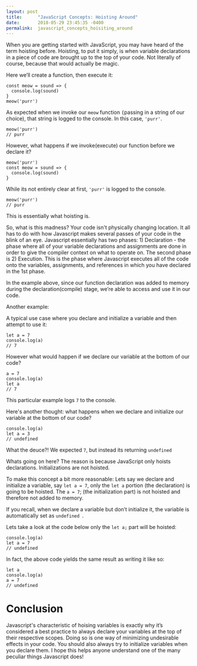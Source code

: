 ```yaml
---
layout: post
title:      "JavaScript Concepts: Hoisting Around"
date:       2018-05-29 23:45:35 -0400
permalink:  javascript_concepts_hoisiting_around
---
```


When you are getting started with JavaScript, you may have heard of the term hoisting before. Hoisting, to put it simply, is when variable declarations in a piece of code are brought up to the top of your code. Not literally of course, because that would actually be magic.

Here we’ll create a function, then execute it:

```
const meow = sound => {
  console.log(sound)
}
meow('purr')
```

As expected when we invoke our `meow` function  ( passing in a string of our choice), that string is logged to the console. In this case, `'purr'`.

```
meow('purr')
// purr
```

However, what happens if we invoke(execute) our function before we declare it?

```
meow('purr')
const meow = sound => {
  console.log(sound)
}
```

While its not entirely clear at first, `'purr'` is logged to the console.

```
meow('purr')
// purr
```

This is essentially what hoisting is.

So, what is this madness? Your code isn't physically changing location. It all has to do with how Javascript makes several passes of your code in the blink of an eye. Javascript essentially has two phases: 1) Declaration - the phase where all of your variable declarations and assignments are done in order to give the compiler context on what to operate on. The second phase is 2) Execution. This is the phase where Javascript executes all of the code onto the variables, assignments, and references in which you have declared in the 1st phase.

In the example above, since our function declaration was added to memory during the declaration(compile) stage, we’re able to access and use it in our code.

Another example:

A typical use case where you declare and initialize a variable and then attempt to use it:

```
let a = 7
console.log(a)
// 7
``` 

However what would happen if we declare our variable at the bottom of our code?

```
a = 7
console.log(a)
let a
// 7
```

This particular example logs `7` to the console.

Here's another thought: what happens when we declare and initialize our variable at the bottom of our code?

```
console.log(a)
let a = 3
// undefined
```

What the deuce?! We expected `7`, but instead its returning `undefined`

Whats going on here? The reason is because JavaScript only hoists declarations. Initializations are not hoisted.


To make this concept a bit more reasonable: Lets say we declare and initialize a variable, say `let a = 7`, only the `let a` portion (the declaration) is going to be hoisted. The `a = 7`; (the initialization part) is not hoisted and therefore not added to memory.

If you recall, when we declare a variable but don’t initialize it, the variable is automatically set as `undefined `. 

Lets take a look at the code below only the `let a;` part will be hoisted:

```
console.log(a)
let a = 7
// undefined
```

In fact, the above code yields the same result as writing it like so:

```
let a
console.log(a)
a = 7
// undefined
```

# Conclusion
Javascript's characteristic of hoising variables is exactly why it’s considered a best practice to always declare your variables at the top of their respective scopes. Doing so is one way of minimizing undesirable effects in your code. You should also always try to initialize variables when you declare them. I hope this helps anyone understand one of the many peculiar things Javascript does!


